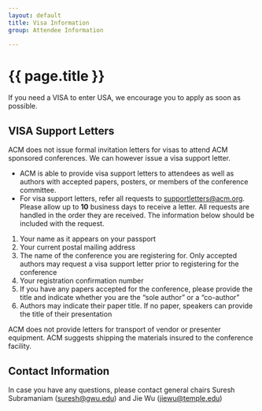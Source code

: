 ```yaml
---
layout: default
title: Visa Information
group: Attendee Information

---
```


# {{ page.title }}

If you need a VISA to enter USA, we encourage you to apply as soon as possible.



## VISA Support Letters

ACM does not issue formal invitation letters for visas to attend ACM sponsored conferences. We can however issue a visa support letter.
- ACM is able to provide visa support letters to attendees as well as authors with accepted papers, posters, or members of the conference committee.
- For visa support letters, refer all requests to [supportletters@acm.org](mailto:supportletters@acm.org). Please allow up to **10** business days to receive a letter. All requests are handled in the order they are received. The information below should be included with the request.
1. Your name as it appears on your passport
2. Your current postal mailing address
3. The name of the conference you are registering for. Only accepted authors may request a visa support letter prior to registering for the conference
4. Your registration confirmation number
5. If you have any papers accepted for the conference, please provide the title and indicate whether you are the “sole author” or a “co-author”
6. Authors may indicate their paper title. If no paper, speakers can provide the title of their presentation

ACM does not provide letters for transport of vendor or presenter equipment. ACM suggests shipping the materials insured to the conference facility.


## Contact Information

In case you have any questions, please contact general chairs Suresh Subramaniam (suresh@gwu.edu) and Jie Wu (jiewu@temple.edu)
